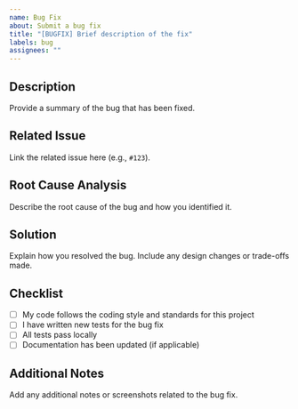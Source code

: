 ```yaml
---
name: Bug Fix
about: Submit a bug fix
title: "[BUGFIX] Brief description of the fix"
labels: bug
assignees: ""
---
```


## Description

Provide a summary of the bug that has been fixed.

## Related Issue

Link the related issue here (e.g., `#123`).

## Root Cause Analysis

Describe the root cause of the bug and how you identified it.

## Solution

Explain how you resolved the bug. Include any design changes or trade-offs made.

## Checklist

- [ ] My code follows the coding style and standards for this project
- [ ] I have written new tests for the bug fix
- [ ] All tests pass locally
- [ ] Documentation has been updated (if applicable)

## Additional Notes

Add any additional notes or screenshots related to the bug fix.
